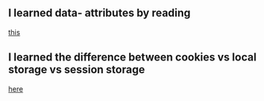 <h2>I learned data- attributes by reading</h2>
<a href="https://www.w3schools.com/TAGS/att_data-.asp">this</a>
<h2>I learned the difference between cookies vs local storage vs session storage</h2>
<a href="https://www.webmound.com/cookies-vs-local-storage-vs-session-storage/">here</a>
